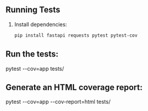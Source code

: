 ## Running Tests

1. Install dependencies:
   ```bash
   pip install fastapi requests pytest pytest-cov


## Run the tests:
pytest --cov=app tests/

## Generate an HTML coverage report:
pytest --cov=app --cov-report=html tests/
